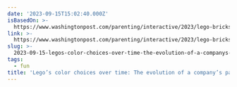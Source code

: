 ```yaml
---
date: '2023-09-15T15:02:40.000Z'
isBasedOn: >-
  https://www.washingtonpost.com/parenting/interactive/2023/lego-bricks-colors-history/
link: >-
  https://www.washingtonpost.com/parenting/interactive/2023/lego-bricks-colors-history/
slug: >-
  2023-09-15-legos-color-choices-over-time-the-evolution-of-a-companys-palette-wash
tags:
  - fun
title: 'Lego’s color choices over time: The evolution of a company’s palette - Wash'
---
```


